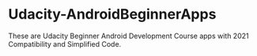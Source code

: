 # Udacity-AndroidBeginnerApps
These are Udacity Beginner Android Development Course apps with 2021 Compatibility and Simplified Code.
